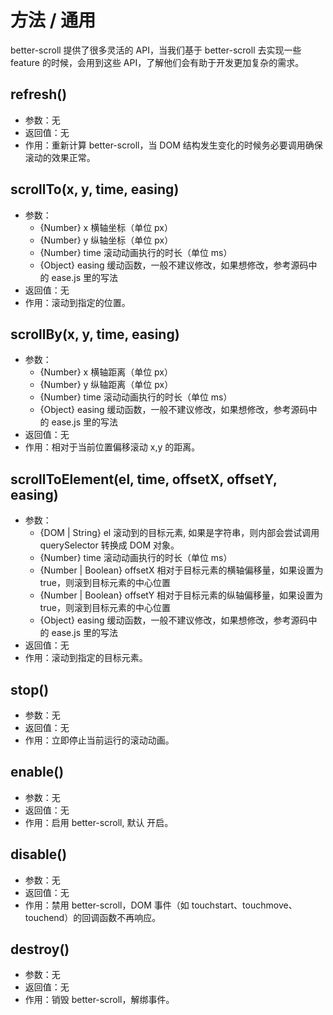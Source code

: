 # 方法 / 通用

better-scroll 提供了很多灵活的 API，当我们基于 better-scroll 去实现一些 feature 的时候，会用到这些 API，了解他们会有助于开发更加复杂的需求。

## refresh()
  - 参数：无
  - 返回值：无  
  - 作用：重新计算 better-scroll，当 DOM 结构发生变化的时候务必要调用确保滚动的效果正常。

## scrollTo(x, y, time, easing)
   - 参数：
     - {Number} x 横轴坐标（单位 px）
     - {Number} y 纵轴坐标（单位 px）
     - {Number} time 滚动动画执行的时长（单位 ms）
     - {Object} easing 缓动函数，一般不建议修改，如果想修改，参考源码中的 ease.js 里的写法
   - 返回值：无  
   - 作用：滚动到指定的位置。  

## scrollBy(x, y, time, easing)
   - 参数：
     - {Number} x 横轴距离（单位 px）
     - {Number} y 纵轴距离（单位 px）
     - {Number} time 滚动动画执行的时长（单位 ms）
     - {Object} easing 缓动函数，一般不建议修改，如果想修改，参考源码中的 ease.js 里的写法
   - 返回值：无  
   - 作用：相对于当前位置偏移滚动 x,y 的距离。
   
## scrollToElement(el, time, offsetX, offsetY, easing)
   - 参数：
     - {DOM | String} el 滚动到的目标元素, 如果是字符串，则内部会尝试调用 querySelector 转换成 DOM 对象。
     - {Number} time 滚动动画执行的时长（单位 ms）
     - {Number | Boolean} offsetX 相对于目标元素的横轴偏移量，如果设置为 true，则滚到目标元素的中心位置
     - {Number | Boolean} offsetY 相对于目标元素的纵轴偏移量，如果设置为 true，则滚到目标元素的中心位置
     - {Object} easing 缓动函数，一般不建议修改，如果想修改，参考源码中的 ease.js 里的写法
   - 返回值：无  
   - 作用：滚动到指定的目标元素。

## stop()
   - 参数：无
   - 返回值：无
   - 作用：立即停止当前运行的滚动动画。
   
## enable()
   - 参数：无
   - 返回值：无
   - 作用：启用 better-scroll, 默认 开启。

## disable()
   - 参数：无
   - 返回值：无
   - 作用：禁用 better-scroll，DOM 事件（如 touchstart、touchmove、touchend）的回调函数不再响应。
   
## destroy()
   - 参数：无
   - 返回值：无
   - 作用：销毁 better-scroll，解绑事件。